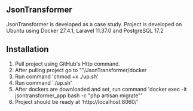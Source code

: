 ## JsonTransformer
JsonTransformer is developed as a case study.
Project is developed on Ubuntu using Docker 27.4.1, Laravel 11.37.0 and PostgreSQL 17.2

## Installation
1) Pull project using GitHub's Http command.
2) After pulling project go to ""/JsonTransformer/docker
3) Run command 'chmod +x ./up.sh'
4) Run command './up.sh'
5) After dockers are downloaded and set, run command 'docker exec -it jsontransformer_app bash -c "php artisan migrate"'
6) Project should be ready at 'http://localhost:8060/'